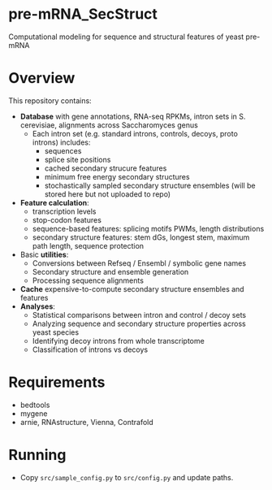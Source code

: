 # pre-mRNA_SecStruct
Computational modeling for sequence and structural features of yeast pre-mRNA

# Overview
This repository contains:
* **Database** with gene annotations, RNA-seq RPKMs, intron sets in S. cerevisiae, alignments across Saccharomyces genus
    * Each intron set (e.g. standard introns, controls, decoys, proto introns) includes:  
         * sequences
         * splice site positions
         * cached secondary strucure features
         * minimum free energy secondary structures
         * stochastically sampled secondary structure ensembles (will be stored here but not uploaded to repo)
* **Feature calculation**: 
    * transcription levels
    * stop-codon features
    * sequence-based features: splicing motifs PWMs, length distributions
    * secondary structure features: stem dGs, longest stem, maximum path length, sequence protection
* Basic **utilities**: 
    * Conversions between Refseq / Ensembl / symbolic gene names
    * Secondary structure and ensemble generation
    * Processing sequence alignments
* **Cache** expensive-to-compute secondary structure ensembles and features
* **Analyses**: 
    * Statistical comparisons between intron and control / decoy sets
    * Analyzing sequence and secondary structure properties across yeast species
    * Identifying decoy introns from whole transcriptome
    * Classification of introns vs decoys


# Requirements
* bedtools
* mygene
* arnie, RNAstructure, Vienna, Contrafold

# Running
* Copy `src/sample_config.py` to `src/config.py` and update paths.

